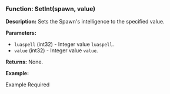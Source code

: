 ### Function: SetInt(spawn, value)

**Description:**
Sets the Spawn's intelligence to the specified value.

**Parameters:**
- `luaspell` (int32) - Integer value `luaspell`.
- `value` (int32) - Integer value `value`.

**Returns:** None.

**Example:**

Example Required
